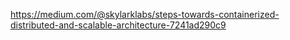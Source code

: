 https://medium.com/@skylarklabs/steps-towards-containerized-distributed-and-scalable-architecture-7241ad290c9
